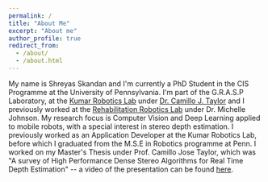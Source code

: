 ```yaml
---
permalink: /
title: "About Me"
excerpt: "About me"
author_profile: true
redirect_from:
  - /about/
  - /about.html
---
```


My name is Shreyas Skandan and I'm currently a PhD Student in the CIS Programme at the University of Pennsylvania. I'm part of the G.R.A.S.P Laboratory, at the [Kumar Robotics Lab](https://www.kumarrobotics.org) under [Dr. Camillo J. Taylor](http://www.cis.upenn.edu/~cjtaylor/) and I previously worked at the [Rehabilitation Robotics Lab](http://www.med.upenn.edu/rehabilitation-robotics-lab/
) under Dr. Michelle Johnson. My research focus is Computer Vision and Deep Learning applied to mobile robots, with a special interest in stereo depth estimation.
I previously worked as an Application Developer at the Kumar Robotics Lab, before which I graduated from the M.S.E in Robotics programme at Penn. I worked on my Master's Thesis under Prof. Camillo Jose Taylor, which was "A survey of High Performance Dense Stereo Algorithms for Real Time Depth Estimation" -- a video of the presentation can be found [here](https://www.youtube.com/watch?v=QvHdOKvwGQw&feature=youtu.be&t=1h11m34s).
